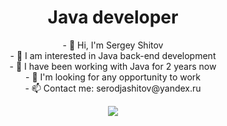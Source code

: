 <h1 align="center">Java developer</h1>
<p align="center">
- 👋 Hi, I'm Sergey Shitov<br>
- 👀 I am interested in Java back-end development<br>
- 🌱 I have been working with Java for 2 years now<br>
- 💞 ️I'm looking for any opportunity to work<br>
- 📫 Contact me: serodjashitov@yandex.ru<br>
</p>
<div align="center">
<img src="https://user-images.githubusercontent.com/93596353/204898054-40a6414d-88ad-4554-931c-c5ba0785bcf6.png" />
</div>



<!---
rottenBeetle/rottenBeetle is a ✨ special ✨ repository because its `README.md` (this file) appears on your GitHub profile.
You can click the Preview link to take a look at your changes.
--->

